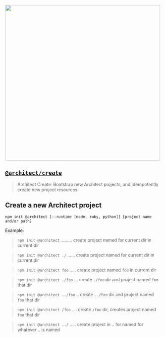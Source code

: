 [<img src="https://s3-us-west-2.amazonaws.com/arc.codes/architect-logo-500b@2x.png" width=500>](https://www.npmjs.com/package/@architect/create)

## [`@architect/create`](https://www.npmjs.com/package/@architect/create)

> Architect Create: Bootstrap new Architect projects, and idempotently create new project resources

## Create a new Architect project

```
npm init @architect [--runtime [node, ruby, python]] [project name and/or path]
```

Example:

> `npm init @architect` ......... create project named for current dir in current dir

> `npm init @architect ./` ...... create project named for current dir in current dir

> `npm init @architect foo` ..... create project named `foo` in current dir

> `npm init @architect ./foo` ... create `./foo` dir and project named `foo` that dir

> `npm init @architect ../foo` .. create `../foo` dir and project named `foo` that dir

> `npm init @architect /foo` .... create `/foo` dir, creates project named `foo` that dir

> `npm init @architect ../` ..... create project in .. for named for whatever .. is named
